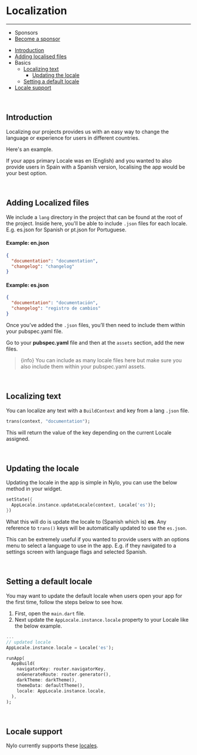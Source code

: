 # Localization

---

- <span class="text-grey">Sponsors</span>
- [Become a sponsor](https://nylo.dev/contributions)

<a name="section-1"></a>
- [Introduction](#introduction "Introduction to localization")
- [Adding localised files](#adding-localised-files "Adding localised files")
- Basics
  - [Localizing text](#localizing-text "Localizing text")
    - [Updating the locale](#updating-the-locale "Updating the locale")
  - [Setting a default locale](#setting-a-default-locale "Settings a default locale")
- [Locale support](#locale-support "Locale support")


<a name="introduction"></a>
<br>
## Introduction

Localizing our projects provides us with an easy way to change the language or experience for users in different countries. 

Here's an example. 

If your apps primary Locale was en (English) and you wanted to also provide users in Spain with a Spanish version, localising the app would be your best option.


<a name="adding-localised-files"></a>
<br>
## Adding Localized files

We include a `lang` directory in the project that can be found at the root of the project. Inside here, you'll be able to include `.json` files for each locale. E.g. es.json for Spanish or pt.json for Portuguese.

#### Example: en.json
``` json
{
  "documentation": "documentation",
  "changelog": "changelog"
}
```

#### Example: es.json
``` json
{
  "documentation": "documentación",
  "changelog": "registro de cambios"
}
```


Once you’ve added the  `.json` files, you’ll then need to include them within your pubspec.yaml file.

Go to your **pubspec.yaml** file and then at the `assets` section, add the new files.

> {info} You can include as many locale files here but make sure you also include them within your pubspec.yaml assets.


<a name="localizing-text"></a>
<br>

## Localizing text

You can localize any text with a `BuildContext` and key from a lang `.json` file.

``` dart 
trans(context, "documentation");
```

This will return the value of the key depending on the current Locale assigned.


<a name="updating-the-locale"></a>
<br>

## Updating the locale

Updating the locale in the app is simple in Nylo, you can use the below method in your widget.

``` dart
setState({
  AppLocale.instance.updateLocale(context, Locale('es'));
})
```

What this will do is update the locale to (Spanish which is) **es**. Any reference to `trans()` keys will be automatically updated to use the `es.json`.

This can be extremely useful if you wanted to provide users with an options menu to select a language to use in the app. E.g. if they navigated to a settings screen with language flags and selected Spanish. 


<a name="setting-a-default-locale"></a>
<br>

## Setting a default locale

You may want to update the default locale when users open your app for the first time, follow the steps below to see how.
1. First, open the `main.dart` file.
2. Next update the `AppLocale.instance.locale` property to your Locale like the below example.

``` dart
...
// updated locale
AppLocale.instance.locale = Locale('es');

runApp(
  AppBuild(
    navigatorKey: router.navigatorKey,
    onGenerateRoute: router.generator(),
    darkTheme: darkTheme(),
    themeData: defaultTheme(),
    locale: AppLocale.instance.locale,
  ),
);
```

<a name="locale-support"></a>
<br>

## Locale support

Nylo currently supports these [locales](https://github.com/datasets/language-codes/blob/master/data/language-codes.csv).